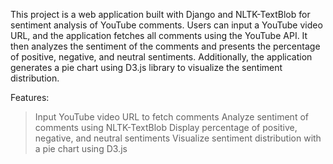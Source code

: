 This project is a web application built with Django and NLTK-TextBlob for sentiment analysis of YouTube comments. Users can input a YouTube video URL, and the application fetches all comments using the YouTube API. It then analyzes the sentiment of the comments and presents the percentage of positive, negative, and neutral sentiments. Additionally, the application generates a pie chart using D3.js library to visualize the sentiment distribution.

Features:

>Input YouTube video URL to fetch comments
>Analyze sentiment of comments using NLTK-TextBlob
>Display percentage of positive, negative, and neutral sentiments
>Visualize sentiment distribution with a pie chart using D3.js

